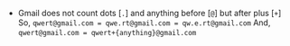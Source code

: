 - Gmail does not count dots [`.`] and anything before [`@`] but after plus [`+`]
    So, `qwert@gmail.com = qwe.rt@gmail.com = qw.e.rt@gmail.com`
    And, `qwert@gmail.com = qwert+{anything}@gmail.com`